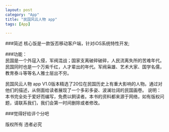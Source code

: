 ```yaml
---
layout: post
category: "App"
title: "民国风云人物 app"
tags: [App]

---
```


 
###简述
核心饭是一款饭否移动客户端，针对iOS系统特性开发;

###功能：   
民国是一个外寇入侵，军阀混战；国家支离破碎破碎，人民流离失所的苦难年代。民国同时也是一个万紫千红，人才辈出的年代。军阀枭雄、艺术大家、国学名儒，教育泰斗等等名人雅士层出不穷。

民国风云人物 app V1.0版本精选了20位在民国历史上有重大影响的人物。通过对他们的描述，从侧面给读者展现了一个多彩多姿、波澜壮阔的民国画卷。
说明：本书完全处于爱好而编写，免费以飼读者。本书的资料都来源于网络，如有版权问题，请联系我们，我们会第一时间删除或者修改。

###觉得好给评个分吧
  
版权所有 违者必究
